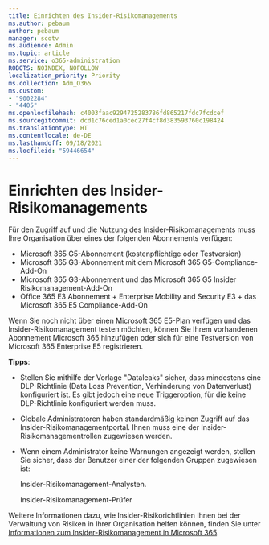 ```yaml
---
title: Einrichten des Insider-Risikomanagements
ms.author: pebaum
author: pebaum
manager: scotv
ms.audience: Admin
ms.topic: article
ms.service: o365-administration
ROBOTS: NOINDEX, NOFOLLOW
localization_priority: Priority
ms.collection: Adm_O365
ms.custom:
- "9002284"
- "4405"
ms.openlocfilehash: c4003faac9294725283786fd865217fdc7fcdcef
ms.sourcegitcommit: dcd1c76ced1a0cec27f4cf8d383593760c198424
ms.translationtype: HT
ms.contentlocale: de-DE
ms.lasthandoff: 09/18/2021
ms.locfileid: "59446654"
---
```

# <a name="set-up-insider-risk-management"></a>Einrichten des Insider-Risikomanagements

Für den Zugriff auf und die Nutzung des Insider-Risikomanagements muss Ihre Organisation über eines der folgenden Abonnements verfügen:

- Microsoft 365 G5-Abonnement (kostenpflichtige oder Testversion)
- Microsoft 365 G3-Abonnement mit dem Microsoft 365 G5-Compliance-Add-On
- Microsoft 365 G3-Abonnement und das Microsoft 365 G5 Insider Risikomanagement-Add-On
- Office 365 E3 Abonnement + Enterprise Mobility and Security E3 + das Microsoft 365 E5 Compliance-Add-On

Wenn Sie noch nicht über einen Microsoft 365 E5-Plan verfügen und das Insider-Risikomanagement testen möchten, können Sie Ihrem vorhandenen Abonnement Microsoft 365 hinzufügen oder sich für eine Testversion von Microsoft 365 Enterprise E5 registrieren.

**Tipps**:

- Stellen Sie mithilfe der Vorlage "Dataleaks" sicher, dass mindestens eine DLP-Richtlinie (Data Loss Prevention, Verhinderung von Datenverlust) konfiguriert ist. Es gibt jedoch eine neue Triggeroption, für die keine DLP-Richtlinie konfiguriert werden muss.

- Globale Administratoren haben standardmäßig keinen Zugriff auf das Insider-Risikomanagementportal. Ihnen muss eine der Insider-Risikomanagementrollen zugewiesen werden.

- Wenn einem Administrator keine Warnungen angezeigt werden, stellen Sie sicher, dass der Benutzer einer der folgenden Gruppen zugewiesen ist:

    Insider-Risikomanagement-Analysten.

    Insider-Risikomanagement-Prüfer

Weitere Informationen dazu, wie Insider-Risikorichtlinien Ihnen bei der Verwaltung von Risiken in Ihrer Organisation helfen können, finden Sie unter [Informationen zum Insider-Risikomanagement in Microsoft 365](https://docs.microsoft.com/microsoft-365/compliance/insider-risk-management).